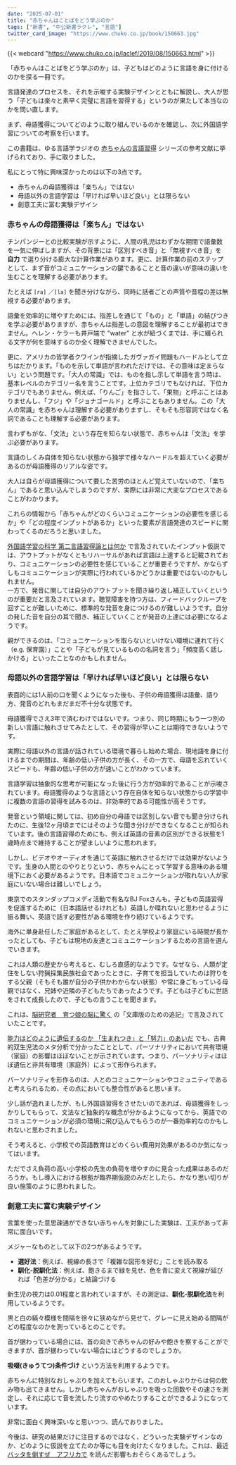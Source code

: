 ```yaml
---
date: "2025-07-01"
title: "赤ちゃんはことばをどう学ぶのか"
tags: ["新書", "中公新書ラクレ", "言語"]
twitter_card_image: "https://www.chuko.co.jp/book/150663.jpg"
---
```


{{< webcard "https://www.chuko.co.jp/laclef/2019/08/150663.html" >}}

「赤ちゃんはことばをどう学ぶのか」は、子どもはどのように言語を身に付けるのかを探る一冊です。

言語発達のプロセスを、それを示唆する実験デザインとともに解説し、大人が思う「子どもは楽々と素早く完璧に言語を習得する」というのが果たして本当なのかを問い直します。

まず、母語獲得についてどのように取り組んでいるのかを確認し、次に外国語学習についての考察を行います。

この書籍は、ゆる言語学ラジオの [赤ちゃんの言語習得](https://www.youtube.com/playlist?list=PL911pe0HjN9gufWEDWCoQIsTGkyNSSkor) シリーズの参考文献に挙げられており、手に取りました。


私にとって特に興味深かったのは以下の3点です。

- 赤ちゃんの母語獲得は「楽ちん」ではない
- 母語以外の言語学習は「早ければ早いほど良い」とは限らない
- 創意工夫に富む実験デザイン

### 赤ちゃんの母語獲得は「楽ちん」ではない

チンパンジーとの比較実験が示すように、人間の乳児はわずかな期間で語彙数を一気に伸ばしますが、その背景には「区別すべき音」と「無視すべき音」を **自力** で選り分ける膨大な計算作業があります。更に、計算作業の前のステップとして、まず音がコミュニケーションの鍵であることと音の違いが意味の違いを生むことを理解する必要があります。

たとえば `[ra]` ／`[la]` を聞き分けながら、同時に話者ごとの声質や音程の差は無視する必要があります。

語彙を効率的に増やすためには、指差しを通じて「もの」と「単語」の結びつきを学ぶ必要がありますが、赤ちゃんは指差しの意図を理解することが最初はできません。ヘレン・ケラーも井戸端で "water" と水が紐づくまでは、手に綴られる文字が何を意味するのか全く理解できませんでした。

更に、アメリカの哲学者クワインが指摘したガヴァガイ問題もハードルとして立ちはだかります。「ものを示して単語が言われただけでは、その意味は定まらない」という問題です。「大人の常識」では、ものを指し示して単語を言う時は、基本レベルのカテゴリー名を言うことです。上位カテゴリでもなければ、下位カテゴリでもありません。例えば、「りんご」を指さして、「果物」と呼ぶことはありませんし、「フジ」や「ジョナゴールド」と呼ぶこともありません。この「大人の常識」を赤ちゃんは理解する必要がありますし、そもそも形容詞ではなく名詞であることも理解する必要があります。

言わずもがな、「文法」という存在を知らない状態で、赤ちゃんは「文法」を学ぶ必要があります。

言語のしくみ自体を知らない状態から独学で様々なハードルを超えていく必要があるのが母語獲得のリアルな姿です。

大人は自らが母語獲得について要した苦労のほとんど覚えていないので、「楽ちん」であると思い込んでしまうのですが、実際には非常に大変なプロセスであることがわかります。

これらの情報から「赤ちゃんがどのくらいコミュニケーションの必要性を感じるか」や「どの程度インプットがあるか」といった要素が言語発達のスピードに関わってくるのだろうと思いました。

[外国語学習の科学 第二言語習得論とは何か](https://www.iwanami.co.jp/book/b225938.html) で言及されていたインプット仮説では、アウトプットがなくともリハーサルがあれば言語は上達すると記載されており、コミュニケーションの必要性を感じていることが重要そうですが、かならずしもコミュニケーションが実際に行われているかどうかは重要ではないのかもしれません。  
一方で、発音に関しては自分のアウトプットを聞き繰り返し補正していくというのが重要だと言及されています。聴覚障害を持つ方は、フィードバックループを回すことが難しいために、標準的な発音を身につけるのが難しいようです。自分の発した音を自分の耳で聞き、補正していくことが発音の上達には必要になるようです。

親ができるのは、「コミュニケーションを取らないといけない環境に連れて行く（e.g. 保育園）」ことや「子どもが見ているものの名詞を言う」「頻度高く話しかける」といったことなのかもしれません。

### 母語以外の言語学習は「早ければ早いほど良い」とは限らない

表面的には1人前の口を聞くようになった後も、子供の母語獲得は語彙、語り方、発音のどれもまだまだ不十分な状態です。

母語獲得でさえ3年で済むわけではないです。つまり、同じ時期にもう一つ別の新しい言語に触れさせてみたとして、その習得が早いことは期待できないようです。

実際に母語以外の言語が話されている環境で暮らし始めた場合、現地語を身に付けるまでの期間は、年齢の低い子供の方が長く、その一方で、母語を忘れていくスピードも、年齢の低い子供の方が速いことがわかっています。

言語学習は抽象的な思考が可能になった後に行う方が効率的であることが示唆されています。母語獲得のような言語という存在自体を知らない状態からの学習中に複数の言語の習得を試みるのは、非効率的である可能性が高そうです。


発音という領域に関しては、初め自分の母語では区別しない音でも聞き分けられたのに、生後12ヶ月頃までにはそのような聞き分けができなくなることが知られています。後の言語習得のためにも、例えば英語の音素の区別ができる状態を1歳時点まで維持することが望ましいように思われます。

しかし、ビデオやオーディオを通じて英語に触れさせるだけでは効果がないようです。生身の人間とのやりとりという、赤ちゃんにとって学習する意味のある環境下におく必要があるようです。日本語でコミュニケーションが取れない人が家庭にいない場合は難しいでしょう。

東京でのスタンダップコメディ活動で有名なBJ Foxさんも。子どもの英語習得を促進するために（日本語話せるけれども）英語しか喋れないと思わせるように振る舞い、英語で話す必要性がある環境を作り続けているようです。

海外に単身赴任したご家庭があるとして、たとえ学校より家庭にいる時間が長かったとしても、子どもは現地の友達とコミュニケーションするための言語を選んでいきます。

これは人類の歴史から考えると、むしろ直感的なようです。なぜなら、人類が定住をしない狩猟採集民族社会であったときに、子育てを担当していたのは狩りをする父親（そもそも誰が自分の子供かわからない状態）や常に身ごもっている母親ではなく、兄姉や近隣の子どもたちであったようです。子どもは子どもに世話をされて成長したので、子どもの言うことを聞きます。

これは、[脳研究者　育つ娘の脳に驚く](https://www.fusosha.co.jp/books/detail/9784594093334) の「文庫版のための追記」で言及されていたことです。


[能力はどのように遺伝するのか 「生まれつき」と「努力」のあいだ](https://www.kodansha.co.jp/book/products/0000378842) でも、古典的双生児法のメタ分析で分かったこととして、パーソナリティにおいて共有環境（家庭）の影響はほぼないことが示されています。つまり、パーソナリティはほぼ遺伝と非共有環境（家庭外）によって形作られます。

パーソナリティを形作るのは、人とのコミュニケーションやコミュニティであると考えられるため、その点においても整合性があると思います。


少し話が逸れましたが、もし外国語習得をさせたいのであれば、母語獲得をしっかりしてもらって、文法など抽象的な概念が分かるようになってから、英語でのコミュニケーションが必須の環境に飛び込んでもらうのが一番効率的なのかもしれないと思わされました。

そう考えると、小学校での英語教育はどのくらい費用対効果があるのか気になってはいます。

ただでさえ負荷の高い小学校の先生の負荷を増やすのに見合った成果はあるのだろうか。もし導入における根拠が臨界期仮説のみだとしたら、かなり思い切りが良い施策のように思われました。

### 創意工夫に富む実験デザイン

言葉を使った意思疎通ができない赤ちゃんを対象にした実験は、工夫があって非常に面白いです。

メジャーなものとして以下の2つがあるようです。

- **選好法**：例えば、視線の長さで「複雑な図形を好む」ことを読み取る
- **馴化‐脱馴化法**：例えば、飽きるまで緑を見せ、色を青に変えて視線が延びれば「色差が分かる」と結論づける

新生児の視力は0.01程度と言われていますが、その測定は、**馴化‐脱馴化法**を利用しているようです。

黒と白の縞々模様を間隔を徐々に狭めながら見せて、グレーに見え始める間隔がどの程度なのかを測っているとのことです。


首が据わっている場合には、首の向きで赤ちゃんの好みや飽きを察することができますが、首が据わっていない場合にはどうするのでしょうか。

**吸啜(きゅうてつ)条件づけ** という方法を利用するようです。

赤ちゃんに特別なおしゃぶりを加えてもらいます。このおしゃぶりからは何の飲み物も出てきません。しかし赤ちゃんがおしゃぶりを吸った回数やその速さを測定し、それに応じて音を流したり流すのやめたりすることができるようになっています。


非常に面白く興味深いなと思いつつ、読んでおりました。

今後は、研究の結果だけに注目するのではなく、どういった実験デザインなのか、どのように仮説を立てたのか等にも目を向けたくなりました。これは、最近 [バッタを倒すぜ　アフリカで](https://books.kobunsha.com/book/b10125506.html) を読んだ影響もおそらくあるでしょう。
